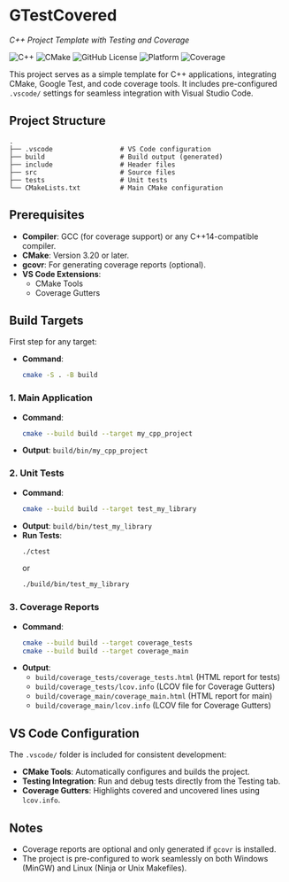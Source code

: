 # GTestCovered

*C++ Project Template with Testing and Coverage*

![C++](https://img.shields.io/badge/language-C%2B%2B14-blue.svg) ![CMake](https://img.shields.io/badge/build-CMake-informational) ![GitHub License](https://img.shields.io/github/license/panoskalf/GTestCovered) ![Platform](https://img.shields.io/badge/platform-Windows%20%7C%20Linux-lightgrey) ![Coverage](https://img.shields.io/badge/coverage-ready-green)

This project serves as a simple template for C++ applications, integrating CMake, Google Test, and code coverage tools. It includes pre-configured `.vscode/` settings for seamless integration with Visual Studio Code.

## Project Structure
```
.
├── .vscode                 # VS Code configuration
├── build                   # Build output (generated)
├── include                 # Header files
├── src                     # Source files
├── tests                   # Unit tests
└── CMakeLists.txt          # Main CMake configuration
```

## Prerequisites
- **Compiler**: GCC (for coverage support) or any C++14-compatible compiler.
- **CMake**: Version 3.20 or later.
- **gcovr**: For generating coverage reports (optional).
- **VS Code Extensions**:
  - CMake Tools
  - Coverage Gutters

## Build Targets
First step for any target:
- **Command**:
  ```bash
  cmake -S . -B build
  ```
### 1. **Main Application**
- **Command**:
  ```bash
  cmake --build build --target my_cpp_project
  ```
- **Output**: `build/bin/my_cpp_project`

### 2. **Unit Tests**
- **Command**:
  ```bash
  cmake --build build --target test_my_library
  ```
- **Output**: `build/bin/test_my_library`
- **Run Tests**:
  ```bash
  ./ctest
  ```
  or
  ```bash
  ./build/bin/test_my_library
  ```

### 3. **Coverage Reports**
- **Command**:
  ```bash
  cmake --build build --target coverage_tests
  cmake --build build --target coverage_main
  ```
- **Output**:
  - `build/coverage_tests/coverage_tests.html` (HTML report for tests)
  - `build/coverage_tests/lcov.info` (LCOV file for Coverage Gutters)
  - `build/coverage_main/coverage_main.html` (HTML report for main)
  - `build/coverage_main/lcov.info` (LCOV file for Coverage Gutters)

## VS Code Configuration
The `.vscode/` folder is included for consistent development:
- **CMake Tools**: Automatically configures and builds the project.
- **Testing Integration**: Run and debug tests directly from the Testing tab.
- **Coverage Gutters**: Highlights covered and uncovered lines using `lcov.info`.

## Notes
- Coverage reports are optional and only generated if `gcovr` is installed.
- The project is pre-configured to work seamlessly on both Windows (MinGW) and Linux (Ninja or Unix Makefiles).